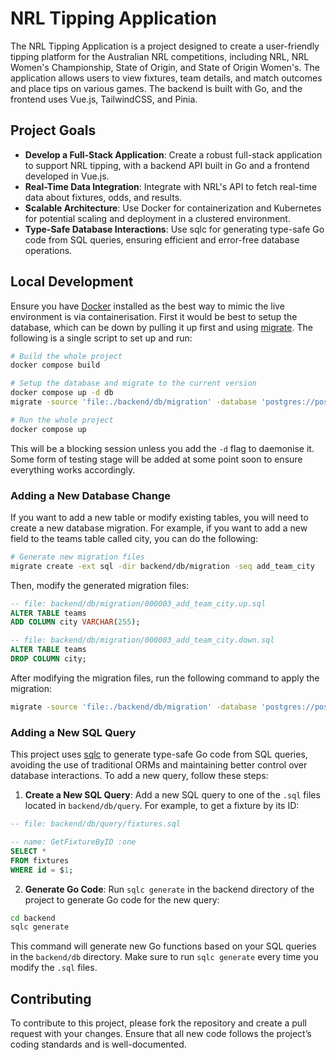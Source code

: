 # NRL Tipping Application

The NRL Tipping Application is a project designed to create a user-friendly tipping platform for the Australian NRL competitions, including NRL, NRL Women's Championship, State of Origin, and State of Origin Women's. The application allows users to view fixtures, team details, and match outcomes and place tips on various games. The backend is built with Go, and the frontend uses Vue.js, TailwindCSS, and Pinia.

## Project Goals

- **Develop a Full-Stack Application**: Create a robust full-stack application to support NRL tipping, with a backend API built in Go and a frontend developed in Vue.js.
- **Real-Time Data Integration**: Integrate with NRL's API to fetch real-time data about fixtures, odds, and results.
- **Scalable Architecture**: Use Docker for containerization and Kubernetes for potential scaling and deployment in a clustered environment.
- **Type-Safe Database Interactions**: Use sqlc for generating type-safe Go code from SQL queries, ensuring efficient and error-free database operations.

## Local Development

Ensure you have [Docker] installed as the best way to mimic the live environment is via containerisation. First it would be best to setup the database, which can be down by pulling it up first and using [migrate]. The following is a single script to set up and run:

```bash
# Build the whole project
docker compose build

# Setup the database and migrate to the current version
docker compose up -d db
migrate -source 'file:./backend/db/migration' -database 'postgres://postgres:password@localhost:5432/nrl_tipping?sslmode=disable' up

# Run the whole project
docker compose up
```
This will be a blocking session unless you add the `-d` flag to daemonise it. Some form of testing stage will be added at some point soon to ensure everything works accordingly.

### Adding a New Database Change

If you want to add a new table or modify existing tables, you will need to create a new database migration. For example, if you want to add a new field to the teams table called city, you can do the following:

```bash
# Generate new migration files
migrate create -ext sql -dir backend/db/migration -seq add_team_city
```
Then, modify the generated migration files:

```sql
-- file: backend/db/migration/000003_add_team_city.up.sql
ALTER TABLE teams
ADD COLUMN city VARCHAR(255);

-- file: backend/db/migration/000003_add_team_city.down.sql
ALTER TABLE teams
DROP COLUMN city;
```

After modifying the migration files, run the following command to apply the migration:

```bash
migrate -source 'file:./backend/db/migration' -database 'postgres://postgres:password@localhost:5432/nrl_tipping?sslmode=disable' up
```

### Adding a New SQL Query

This project uses [sqlc] to generate type-safe Go code from SQL queries, avoiding the use of traditional ORMs and maintaining better control over database interactions. To add a new query, follow these steps:

1. **Create a New SQL Query**: Add a new SQL query to one of the `.sql` files located in `backend/db/query`. For example, to get a fixture by its ID:

```sql
-- file: backend/db/query/fixtures.sql

-- name: GetFixtureByID :one
SELECT *
FROM fixtures
WHERE id = $1;
```

2. **Generate Go Code**: Run `sqlc generate` in the backend directory of the project to generate Go code for the new query:

```bash
cd backend
sqlc generate
```

This command will generate new Go functions based on your SQL queries in the `backend/db` directory. Make sure to run `sqlc generate` every time you modify the `.sql` files.

## Contributing

To contribute to this project, please fork the repository and create a pull request with your changes. Ensure that all new code follows the project’s coding standards and is well-documented.

[Docker]: https://www.docker.com/get-started/
[migrate]: https://github.com/golang-migrate/migrate
[sqlc]: https://docs.sqlc.dev/en/stable/overview/install.html